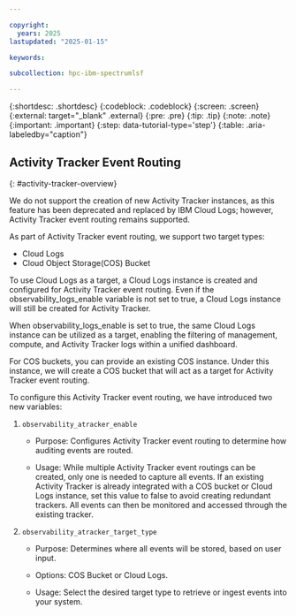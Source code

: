 ```yaml
---

copyright:
  years: 2025
lastupdated: "2025-01-15"

keywords: 

subcollection: hpc-ibm-spectrumlsf

---
```


{:shortdesc: .shortdesc}
{:codeblock: .codeblock}
{:screen: .screen}
{:external: target="_blank" .external}
{:pre: .pre}
{:tip: .tip}
{:note: .note}
{:important: .important}
{:step: data-tutorial-type='step'}
{:table: .aria-labeledby="caption"}

## Activity Tracker Event Routing
{: #activity-tracker-overview}

We do not support the creation of new Activity Tracker instances, as this feature has been deprecated and replaced by IBM Cloud Logs; however, Activity Tracker event routing remains supported.

As part of Activity Tracker event routing, we support two target types:

* Cloud Logs
* Cloud Object Storage(COS) Bucket

To use Cloud Logs as a target, a Cloud Logs instance is created and configured for Activity Tracker event routing. Even if the observability_logs_enable variable is not set to true, a Cloud Logs instance will still be created for Activity Tracker. 

When observability_logs_enable is set to true, the same Cloud Logs instance can be utilized as a target, enabling the filtering of management, compute, and Activity Tracker logs within a unified dashboard.

For COS buckets, you can provide an existing COS instance. Under this instance, we will create a COS bucket that will act as a target for Activity Tracker event routing.

To configure this Activity Tracker event routing, we have introduced two new variables:

1. `observability_atracker_enable`

    * Purpose: Configures Activity Tracker event routing to determine how auditing events are routed.

    * Usage: While multiple Activity Tracker event routings can be created, only one is needed to capture all events. If an existing Activity Tracker is already integrated with a COS bucket or Cloud Logs instance, set this value to false to avoid creating redundant trackers. All events can then be monitored and accessed through the existing tracker.

2. `observability_atracker_target_type`

    * Purpose: Determines where all events will be stored, based on user input.

    * Options: COS Bucket or Cloud Logs.

    * Usage: Select the desired target type to retrieve or ingest events into your system.
